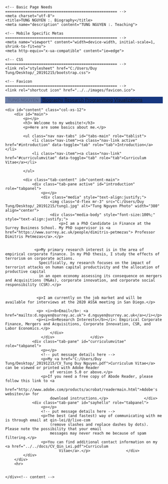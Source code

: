 <!DOCTYPE html>
<html lang="en">
<head>
    <meta http-equiv="content-type" content="text/html">

    <!-- Basic Page Needs
    ================================================== -->
    <meta charset="utf-8">
    <title>TUNG NGUYEN :. Biography</title>
    <meta name="description" content="TUNG NGUYEN :. Teaching">

    <!-- Mobile Specific Metas
    ================================================== -->
    <meta name="viewport" content="width=device-width, initial-scale=1, shrink-to-fit=no">
    <meta http-equiv="x-ua-compatible" content="ie=edge">

    <!-- CSS
    ================================================== -->
    <link rel="stylesheet" href="C:/Users/Duy Tung/Desktop/_20191215/bootstrap.css">

    <!-- Favicon
    ================================================== -->
    <link rel="shortcut icon" href="../../images/favicon.ico">



</head>
<body data-rendering="true" >
<div id="topmenu" class="navbar navbar-inverse navbar-fixed-top" style="background-color: #16367F; border-color: #16367F;">
    <div class="container">
        <div class="btn-group d-flex flex-wrap" role="group">
            <button type="button" class="btn btn-warning font-weight-bold" disabled>TUNG NGUYEN</button>
            <a href="../share/nosso_index.php?item=biography" class="btn btn-primary active">Biography</a>
            <a href="../share/nosso_index.php?item=research" class="btn btn-primary">Research</a>
            <a href="../share/nosso_index.php?item=programming" class="btn btn-primary">Programming</a>
            <a href="../share/nosso_index.php?item=visualizations" class="btn btn-primary">Visualizations</a>
        </div>
    </div>
</div><!-- topmenu -->

<div class="container">
                                        
    <div id="content" class="col-xs-12">
        <div id="main">
            <p></p>
            <h3> Welcome to my website!</h3>
            <p>Here are some basics about me.</p>

            <ul class="nav nav-tabs" id="tabs-main" role="tablist">
                <li class="nav-item"><a class="nav-link active" href="#introduction" data-toggle="tab" role="tab">Introduction</a></li>
                <li class="nav-item"><a class="nav-link" href="#curriculumvitae" data-toggle="tab" role="tab">Curriculum Vitae</a></li>
                
            </ul>

            <div class="tab-content" id="content-main">
                <div class="tab-pane active" id="introduction" role="tabpanel">
                    <p></p>
                    <div class="media" style="text-align:justify;">
                        <img class="d-flex mr-3" src="C:/Users/Duy Tung/Desktop/_20191215/tung1.jpg" alt="Tung Nguyen Photo" width="380" align="center">
                        <div class="media-body" style="font-size:100%;" style="text-align:justify;">
                            <p>I am a PhD Candidate in Finance at the Surrey Business School. My PhD supervisor is <a href="https://www.surrey.ac.uk/people/dimitris-petmezas"> Professor Dimitris Petmezas</a>.</p>
			

			     <p>My primary research interest is in the area of empirical corporate finance. In my PhD thesis, I study the effects of terrorism on corporate actions. 
			       Specifically, my research focuses on the impact of terrorist attacks on human capital productivity and the allocation of productive capital 
			       in an open economy assessing its consequence on mergers and Acquisitions (M&As), corporate innovation, and corporate social responsibility (CSR).</p>
			      

			      <p>I am currently on the job market and will be available for interviews at the 2020 ASSA meeting in San Diego.</p>

			      <p> <i><b>Email</b>: <a href="mailto:d.nguyen@surrey.ac.uk"> d.nguyen@surrey.ac.uk</a></i></p>
			      <p><i><b>Research Interests</b></i>: Empirical Corporate Finance, Mergers and Acquisitions, Corporate Innovation, CSR, and Labor Economics.</p>
                        </div>
                    </div>                </div>
                <div class="tab-pane" id="curriculumvitae" role="tabpanel">
                    <p></p>
                    <!-- put message details here -->
                    <p>My <a href="C:/Users/Duy Tung/Desktop/_20191215/CV_Tung Duy Nguyen.pdf">Curriculum Vitae</a> can be viewed or printed with Adobe Reader
                        of version 5.0 or above.</p>
                    <p>If you need a free copy of Abode Reader, please follow this link to <a
                                href="http://www.adobe.com/products/acrobat/readermain.html">Adobe's website</a> for
                        download instructions.</p>                </div>
                <div class="tab-pane" id="sayhello" role="tabpanel">
                    <p></p>
                    <!-- put message details here -->
                    <p>The best (and fastest) way of communicating with me is through email at qin-lei/@/live-com
                        (remove slashes and replace dashes by dots). Please note the possibility that your email
                        messages may never reach me because of spam filtering.</p>
                    <p>You can find additional contact information on my <a href="../../docs/CV_Qin_Lei.pdf">Curriculum
                            Vitae</a>.</p>                </div>
            </div>
        </div>
        <hr>

        
    </div><!-- content -->
</div><!-- container -->

<!-- JS
================================================== -->
<script type="text/javascript" src="../../javascripts/jquery-3.3.1.slim.min.js"></script>
<script type="text/javascript" src="../../javascripts/popper-1.14.6.min.js"></script>
<script type="text/javascript" src="../../javascripts/bootstrap.min.v4.2.1.js"></script>

<div class="piwik">
    <!-- Piwik -->
    <script type="text/javascript">
        var _paq = _paq || [];
        _paq.push(["setDocumentTitle", document.title]);
        _paq.push(['setDomains', ["leiq.bus.umich.edu/qinlei", "leiq.bus.umich.edu/php_piwik", "leiq.bus.umich.edu/learn", "weblogin.umich.edu"]]);
        _paq.push(['setLinkTrackingTimer', 250]); // 250 milliseconds instead of default 500
        _paq.push(['enableLinkTracking']);
        _paq.push(['trackPageView']);
        (function () {
            var u = "https://leiq.bus.umich.edu/php_piwik/";
            _paq.push(['setTrackerUrl', u + 'piwik.php']);
            _paq.push(['setSiteId', 1]);
            var d = document, g = d.createElement('script'), s = d.getElementsByTagName('script')[0];
            g.type = 'text/javascript';
            g.defer = true;
            g.async = true;
            g.src = u + 'piwik.js';
            s.parentNode.insertBefore(g, s);
        })();
    </script>
    <noscript><p><img src="https://leiq.bus.umich.edu/php_piwik/piwik.php?idsite=1&rec=1" style="border:0;" alt=""/></p>
    </noscript>
    <!-- End Piwik Code -->
</div>


</body>
</html>
